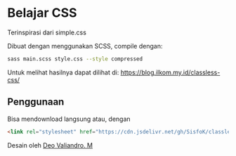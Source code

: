 # Belajar CSS

Terinspirasi dari simple.css

Dibuat dengan menggunakan SCSS, compile dengan:

```zsh
sass main.scss style.css --style compressed
```

Untuk melihat hasilnya dapat dilihat di: https://blog.ilkom.my.id/classless-css/

## Penggunaan

Bisa mendownload langsung atau, dengan 

```html
<link rel="stylesheet" href="https://cdn.jsdelivr.net/gh/SisfoK/classless-css/style.css">
```

Desain oleh <a href="https://github.com/deovaliandro">Deo Valiandro. M</a>